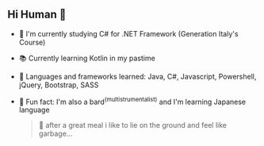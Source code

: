 ## Hi Human 👋

- :school: I'm currently studying C# for .NET Framework (Generation Italy's Course)
- :books: Currently learning Kotlin in my pastime
- :spaghetti: Languages and frameworks learned: Java, C#, Javascript, Powershell, jQuery, Bootstrap, SASS
- :dizzy: Fun fact: I'm also a bard<sup>(multistrumentalist)</sup> and I'm learning Japanese language 

  > 👻 after a great meal i like to lie on the ground and feel like garbage...

<!--
**skybru/skybru** is a ✨ _special_ ✨ repository because its `README.md` (this file) appears on your GitHub profile.

Here are some ideas to get you started:

- 🔭 I’m currently working on ...
- 🌱 I’m currently learning ...
- 👯 I’m looking to collaborate on ...
- 🤔 I’m looking for help with ...
- 💬 Ask me about ...
- 📫 How to reach me: ...
- 😄 Pronouns: ...
- ⚡ Fun fact: ...
-->
